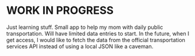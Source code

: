 # WORK IN PROGRESS

Just learning stuff. Small app to help my mom with daily public transportation.
Will have limited data entries to start. In the future, when I get access, I would like to fetch the data from the official transportation services API instead of using a local JSON like a caveman.
